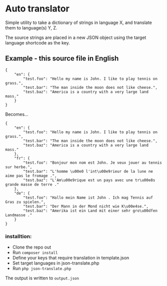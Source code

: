 # Auto translator

Simple utility to take a dictionary of strings in language X, and translate them to language(s) Y, Z.

The source strings are placed in a new JSON object using the target language shortcode as the key.

## Example - this source file in English

```
{
    "en": {
        "test.foo": "Hello my name is John. I like to play tennis on grass.",
        "test.bar": "The man inside the moon does not like cheese.",
        "test.baz": "America is a country with a very large land mass."
    }
}
```

Becomes...

```
{
    "en": {
        "test.foo": "Hello my name is John. I like to play tennis on grass.",
        "test.bar": "The man inside the moon does not like cheese.",
        "test.baz": "America is a country with a very large land mass."
    },
    "fr": {
        "test.foo": "Bonjour mon nom est John. Je veux jouer au tennis sur herbe.",
        "test.bar": "L'homme \u00e0 l'int\u00e9rieur de la lune ne aime pas le fromage .",
        "test.baz": "L'Am\u00e9rique est un pays avec une tr\u00e8s grande masse de terre ."
    },
    "de": {
        "test.foo": "Hallo mein Name ist John . Ich mag Tennis auf Gras zu spielen.",
        "test.bar": "Der Mann in der Mond nicht wie K\u00e4se.",
        "test.baz": "Amerika ist ein Land mit einer sehr gro\u00dfen Landmasse ."
    }
}
```

### installtion:

* Clone the repo out
* Run `composer install`
* Define your keys that require translation in template.json
* Set target languages in json-translate.php
* Run `php json-translate.php`

The output is written to `output.json`
